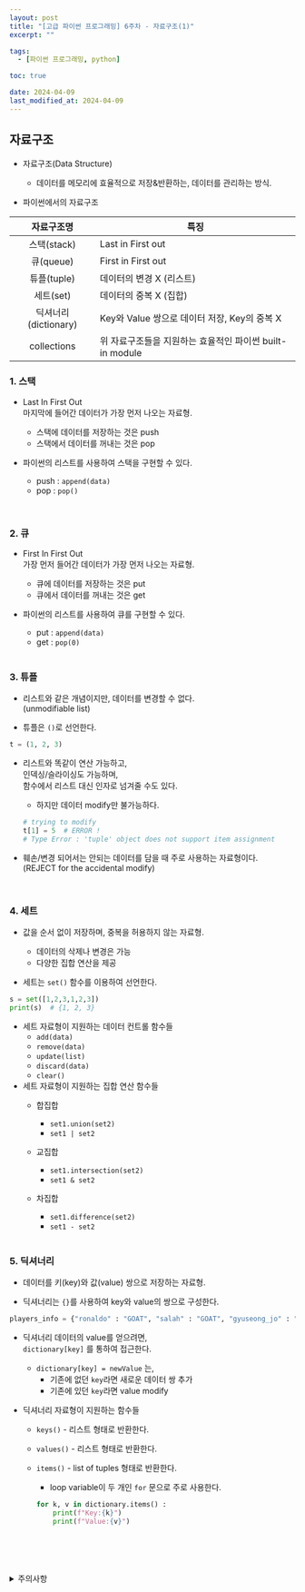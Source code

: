 ```yaml
---
layout: post
title: "[고급 파이썬 프로그래밍] 6주차 - 자료구조(1)"
excerpt: ""

tags:
  - [파이썬 프로그래밍, python]

toc: true

date: 2024-04-09
last_modified_at: 2024-04-09
---
```

## 자료구조
- 자료구조(Data Structure)
  - 데이터를 메모리에 효율적으로 저장&반환하는, 데이터를 관리하는 방식.  

- 파이썬에서의 자료구조  

|자료구조명|특징|
|:---:|---|
|스택(stack)|Last in First out|
|큐(queue)|First in First out|
|튜플(tuple)|데이터의 변경 X (리스트)|
|세트(set)|데이터의 중복 X (집합)|
|딕셔너리(dictionary)|Key와 Value 쌍으로 데이터 저장, Key의 중복 X|
|collections|위 자료구조들을 지원하는 효율적인 파이썬 built-in module|

### 1. 스택
- Last In First Out  
마지막에 들어간 데이터가 가장 먼저 나오는 자료형.  

  - 스택에 데이터를 저장하는 것은 push
  - 스택에서 데이터를 꺼내는 것은 pop

- 파이썬의 리스트를 사용하여 스택을 구현할 수 있다.  
  - push : `append(data)`
  - pop : `pop()`  

<br>

### 2. 큐
- First In First Out  
가장 먼저 들어간 데이터가 가장 먼저 나오는 자료형.  
  - 큐에 데이터를 저장하는 것은 put
  - 큐에서 데이터를 꺼내는 것은 get

- 파이썬의 리스트를 사용하여 큐를 구현할 수 있다.  
  - put : `append(data)`
  - get : `pop(0)`  

  <br>

### 3. 튜플
- 리스트와 같은 개념이지만, 데이터를 변경할 수 없다.  
(unmodifiable list)  

- 튜플은 `()`로 선언한다.  

```python
t = (1, 2, 3)
```

- 리스트와 똑같이 연산 가능하고,  
인덱싱/슬라이싱도 가능하며,  
함수에서 리스트 대신 인자로 넘겨줄 수도 있다.  
  - 하지만 데이터 modify만 불가능하다.  

  ```python
  # trying to modify
  t[1] = 5  # ERROR !
  # Type Error : 'tuple' object does not support item assignment
  ```

- 훼손/변경 되어서는 안되는 데이터를 담을 때 주로 사용하는 자료형이다.  
(REJECT for the accidental modify)

<br>

### 4. 세트
- 값을 순서 없이 저장하며, 중복을 허용하지 않는 자료형.  
  - 데이터의 삭제나 변경은 가능
  - 다양한 집합 연산을 제공

- 세트는 `set()` 함수를 이용하여 선언한다.

```python
s = set([1,2,3,1,2,3])
print(s)  # {1, 2, 3}
```

- 세트 자료형이 지원하는 데이터 컨트롤 함수들
  - `add(data)`
  - `remove(data)`
  - `update(list)`
  - `discard(data)`
  - `clear()`
- 세트 자료형이 지원하는 집합 연산 함수들
  - 합집합
    - `set1.union(set2)` 
    - `set1 | set2`
  - 교집합
    - `set1.intersection(set2)`
    - `set1 & set2`
  - 차집합
    - `set1.difference(set2)` 
    - `set1 - set2`  

    <br>

### 5. 딕셔너리
- 데이터를 키(key)와 값(value) 쌍으로 저장하는 자료형.

- 딕셔너리는 `{}`를 사용하여 key와 value의 쌍으로 구성한다.  

```python
players_info = {"ronaldo" : "GOAT", "salah" : "GOAT", "gyuseong_jo" : "JOAT"}
```

- 딕셔너리 데이터의 value를 얻으려면,  
`dictionary[key]` 를 통하여 접근한다.  
  - `dictionary[key] = newValue` 는,
    - 기존에 없던 `key`라면 새로운 데이터 쌍 추가
    - 기존에 있던 `key`라면 value modify

- 딕셔너리 자료형이 지원하는 함수들
  - `keys()` - 리스트 형태로 반환한다.
  - `values()` - 리스트 형태로 반환한다.
  - `items()` - list of tuples 형태로 반환한다.
    - loop variable이 두 개인 `for` 문으로 주로 사용한다.  

    ```python
    for k, v in dictionary.items() :
        print(f"Key:{k}")
        print(f"Value:{v}")
    ```

<br>
<br>
<br>
<br>
<details>
<summary>주의사항</summary>
<div markdown="1">

이 포스팅은 강원대학교 최미정 교수님의 고급파이썬프로그래밍 수업을 들으며 내용을 정리 한 것입니다.  
수업 내용에 대한 저작권은 교수님께 있으니,  
다른 곳으로의 무분별한 내용 복사를 자제해 주세요.

</div>
</details> 